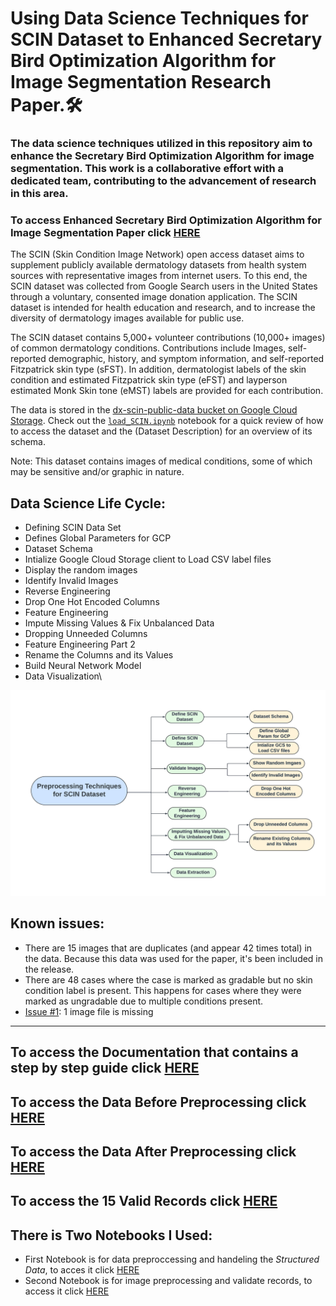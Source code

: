 # Using Data Science Techniques for SCIN Dataset to Enhanced Secretary Bird Optimization Algorithm for Image Segmentation Research Paper.🛠️

### The data science techniques utilized in this repository aim to enhance the Secretary Bird Optimization Algorithm for image segmentation. This work is a collaborative effort with a dedicated team, contributing to the advancement of research in this area.

### To access Enhanced Secretary Bird Optimization Algorithm for Image Segmentation Paper click [HERE](https://github.com/sahermuhamed1/Predictive-Modeling-for-Skin-Condition-Image-Network-SCIN-/blob/main/An%20Enhanced%20Secretary%20Bird%20Optimization%20Algorithm%20for%20Image.pdf)

The SCIN (Skin Condition Image Network) open access dataset aims to supplement publicly available dermatology datasets from health system sources with representative images from internet users. To this end, the SCIN dataset was collected from Google Search users in the United States through a voluntary, consented image donation application. The SCIN dataset is intended for health education and research, and to increase the diversity of dermatology images available for public use.

The SCIN dataset contains 5,000+ volunteer contributions (10,000+ images) of common dermatology conditions. Contributions include Images, self-reported demographic, history, and symptom information, and self-reported Fitzpatrick skin type (sFST). In addition, dermatologist labels of the skin condition and estimated Fitzpatrick skin type (eFST) and layperson estimated Monk Skin tone (eMST) labels are provided for each contribution.

The data is stored in the [dx-scin-public-data bucket on Google Cloud Storage](https://console.cloud.google.com/storage/browser/dx-scin-public-data). Check out the [`load_SCIN.ipynb`](load_SCIN.ipynb) notebook for a quick review of how to access the dataset and the (Dataset Description) for an overview of its schema.

Note: This dataset contains images of medical conditions, some of which may be sensitive and/or graphic in nature.

## Data Science Life Cycle:

*   Defining SCIN Data Set
* 	Defines Global Parameters for GCP
*   Dataset Schema
*   Intialize Google Cloud Storage client to Load CSV label files
*   Display the random images
*   Identify Invalid Images
*   Reverse Engineering
*   Drop One Hot Encoded Columns
*   Feature Engineering
*   Impute Missing Values & Fix Unbalanced Data
*   Dropping Unneeded Columns
*   Feature Engineering Part 2
*   Rename the Columns and its Values
*   Build Neural Network Model
*   Data Visualization\


![Flow Chart](Flow%20Chart.png)


## Known issues:

* There are 15 images that are duplicates (and appear 42 times total) in the data. Because this data was used for the paper, it's been included in the release.
* There are 48 cases where the case is marked as gradable but no skin condition
  label is present. This happens for cases where they were marked as ungradable
  due to multiple conditions present.
* [Issue #1](https://github.com/google-research-datasets/scin/issues/1): 1 image file is missing


---


## To access the Documentation that contains a step by step guide click [HERE](https://github.com/sahermuhamed1/Predictive-Modeling-for-Skin-Condition-Image-Network-SCIN-/blob/main/Data%20Preprocessing%20Documentation.docx)

## To access the Data Before Preprocessing click [HERE](https://github.com/sahermuhamed1/Predictive-Modeling-for-Skin-Condition-Image-Network-SCIN-/blob/main/Original_dataset.csv)

## To access the Data After Preprocessing click [HERE](https://github.com/sahermuhamed1/Predictive-Modeling-for-Skin-Condition-Image-Network-SCIN-/blob/main/Preproccessed_dataset.csv)

## To access the 15 Valid Records click [HERE](https://github.com/sahermuhamed1/Predictive-Modeling-for-Skin-Condition-Image-Network-SCIN-/blob/main/Val_Samples.csv)

## There is Two Notebooks I Used:

*  First Notebook is for data preproccessing and handeling the *Structured Data*, to acces it click [HERE](https://github.com/sahermuhamed1/Predictive-Modeling-for-Skin-Condition-Image-Network-SCIN-/blob/main/scin_notebook.ipynb)
*  Second Notebook is for image preprocessing and validate records, to access it click [HERE](https://github.com/sahermuhamed1/Predictive-Modeling-for-Skin-Condition-Image-Network-SCIN-/blob/main/preprocessing.ipynb)



